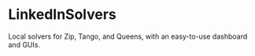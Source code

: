 # LinkedInSolvers
Local solvers for Zip, Tango, and Queens, with an easy-to-use dashboard and GUIs.

